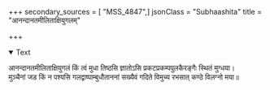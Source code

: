 +++
secondary_sources = [ "MSS_4847",]
jsonClass = "Subhaashita"
title = "आनन्दानतमीलिताक्षियुगलम्"

+++

<details open><summary>Text</summary>

आनन्दानतमीलिताक्षियुगलं किं त्वं मुधा तिष्ठसि ज्ञातोऽसि प्रकटप्रकम्पपुलकैरङ्गैः स्थितं मुग्धया।  
मुञ्चैनां जड किं न पश्यसि गलद्वाष्पाम्बुधौताननां सख्यैवं गदिते विमुच्य रभसात् कण्ठे विलग्नो मया॥
</details>
